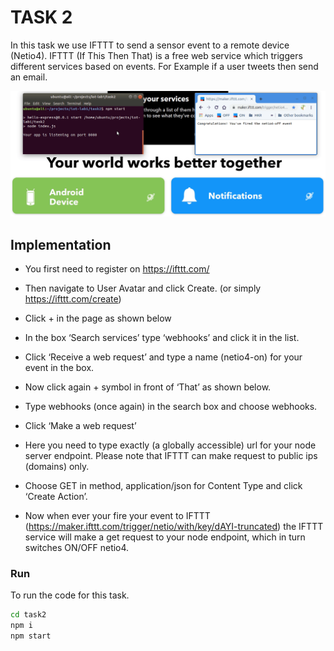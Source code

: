 TASK 2
=====================================
In this task we use IFTTT to send a sensor event to a remote device (Netio4). IFTTT (If This Then That) is a free web service which triggers different services based on events. For Example if a user tweets then send an email. 

![DEMO](https://github.com/iloveyii/iot-lab1/blob/demo/task2/images/demo1.gif)

## Implementation

* You first need to register on https://ifttt.com/
* Then navigate to User Avatar and click Create. (or simply https://ifttt.com/create)
* Click + in the page as shown below

* In the box ‘Search services’ type ‘webhooks’ and click it in the list.
* Click ‘Receive a web request’ and type a name (netio4-on) for your event in the box.
* Now click again + symbol in front of ‘That’ as shown below.

* Type webhooks (once again) in the search box and choose webhooks.
* Click ‘Make a web request’
* Here you need to type exactly (a globally accessible) url for your node server endpoint. Please note that IFTTT can make request to public ips (domains) only.
* Choose GET in method, application/json for Content Type and click ‘Create Action’.
* Now when ever your fire your event to IFTTT (https://maker.ifttt.com/trigger/netio/with/key/dAYI-truncated) the IFTTT service will make a get request to your node endpoint, which in turn switches ON/OFF netio4.


### Run
 To run the code for this task. 

```bash
cd task2
npm i
npm start
``` 
   
